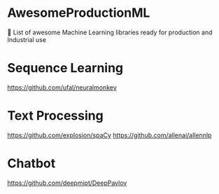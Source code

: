# AwesomeProductionML
🤖 List of awesome Machine Learning libraries ready for production and Industrial use


# Sequence Learning
https://github.com/ufal/neuralmonkey

# Text Processing
https://github.com/explosion/spaCy
https://github.com/allenai/allennlp

# Chatbot
https://github.com/deepmipt/DeepPavlov
